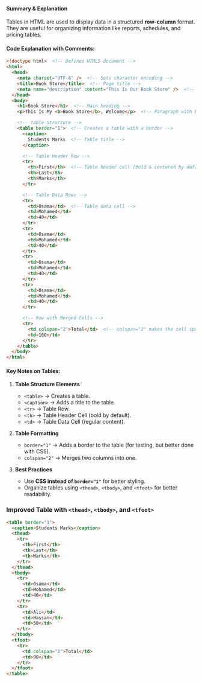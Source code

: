 #### **Summary & Explanation**

Tables in HTML are used to display data in a structured **row-column** format.  
They are useful for organizing information like reports, schedules, and pricing tables.
#### **Code Explanation with Comments:**

```html
<!doctype html>  <!-- Defines HTML5 document -->
<html>
  <head>
    <meta charset="UTF-8" />  <!-- Sets character encoding -->
    <title>Book Store</title>  <!-- Page title -->
    <meta name="description" content="This Is Our Book Store" />  <!-- Meta description -->
  </head>
  <body>
    <h1>Book Store</h1>  <!-- Main heading -->
    <p>This Is My <b>Book Store</b>, Welcome</p>  <!-- Paragraph with bold text -->

    <!-- Table Structure -->
    <table border="1">  <!-- Creates a table with a border -->
      <caption>
        Students Marks  <!-- Table title -->
      </caption>

      <!-- Table Header Row -->
      <tr>
        <th>First</th>  <!-- Table header cell (bold & centered by default) -->
        <th>Last</th>
        <th>Marks</th>
      </tr>

      <!-- Table Data Rows -->
      <tr>
        <td>Osama</td>  <!-- Table data cell -->
        <td>Mohamed</td>
        <td>40</td>
      </tr>
      <tr>
        <td>Osama</td>
        <td>Mohamed</td>
        <td>40</td>
      </tr>
      <tr>
        <td>Osama</td>
        <td>Mohamed</td>
        <td>40</td>
      </tr>
      <tr>
        <td>Osama</td>
        <td>Mohamed</td>
        <td>40</td>
      </tr>

      <!-- Row with Merged Cells -->
      <tr>
        <td colspan="2">Total</td>  <!-- colspan="2" makes the cell span 2 columns -->
        <td>160</td>
      </tr>
    </table>
  </body>
</html>

```
#### **Key Notes on Tables:**

1. **Table Structure Elements**
    
    - `<table>` → Creates a table.
    - `<caption>` → Adds a title to the table.
    - `<tr>` → Table Row.
    - `<th>` → Table Header Cell (bold by default).
    - `<td>` → Table Data Cell (regular content).
2. **Table Formatting**
    
    - `border="1"` → Adds a border to the table (for testing, but better done with CSS).
    - `colspan="2"` → Merges two columns into one.
3. **Best Practices**
    
    - Use **CSS instead of `border="1"`** for better styling.
    - Organize tables using `<thead>`, `<tbody>`, and `<tfoot>` for better readability.

### **Improved Table with `<thead>`, `<tbody>`, and `<tfoot>`**

```html
<table border="1">
  <caption>Students Marks</caption>
  <thead>
    <tr>
      <th>First</th>
      <th>Last</th>
      <th>Marks</th>
    </tr>
  </thead>
  <tbody>
    <tr>
      <td>Osama</td>
      <td>Mohamed</td>
      <td>40</td>
    </tr>
    <tr>
      <td>Ali</td>
      <td>Hassan</td>
      <td>50</td>
    </tr>
  </tbody>
  <tfoot>
    <tr>
      <td colspan="2">Total</td>
      <td>90</td>
    </tr>
  </tfoot>
</table>
```
